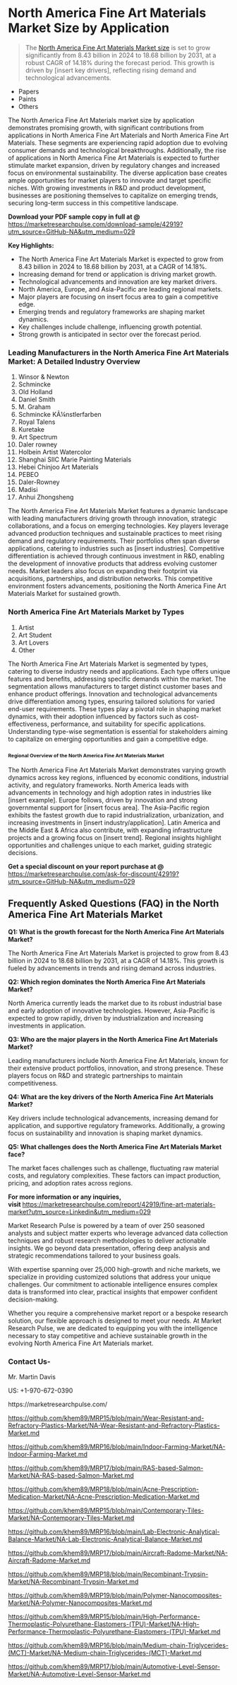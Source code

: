 <h1>North America Fine Art Materials Market&nbsp;Size by Application</h1><blockquote><p>The <a href="https://marketresearchpulse.com/download-sample/42919?utm_source=GitHub-NA&amp;utm_medium=029">North America Fine Art Materials Market size</a> is set to grow significantly from 8.43 billion in 2024 to 18.68 billion by 2031, at a robust CAGR of 14.18% during the forecast period. This growth is driven by [insert key drivers], reflecting rising demand and technological advancements.</p></blockquote><ul><li>Papers<li> Paints<li> Others</li></ul><p>The North America Fine Art Materials market size by application demonstrates promising growth, with significant contributions from applications in North America Fine Art Materials and North America Fine Art Materials. These segments are experiencing rapid adoption due to evolving consumer demands and technological breakthroughs. Additionally, the rise of applications in North America Fine Art Materials is expected to further stimulate market expansion, driven by regulatory changes and increased focus on environmental sustainability. The diverse application base creates ample opportunities for market players to innovate and target specific niches. With growing investments in R&D and product development, businesses are positioning themselves to capitalize on emerging trends, securing long-term success in this competitive landscape.</p><p><strong>Download your PDF sample copy in full at @ </strong><a href="https://marketresearchpulse.com/download-sample/42919?utm_source=GitHub-NA&amp;utm_medium=029">https://marketresearchpulse.com/download-sample/42919?utm_source=GitHub-NA&amp;utm_medium=029</a></p><p><strong>Key Highlights: </strong></p><ul><li>The North America Fine Art Materials Market is expected to grow from 8.43 billion in 2024 to 18.68 billion by 2031, at a CAGR of 14.18%.</li><li>Increasing demand for trend or application is driving market growth.</li><li>Technological advancements and innovation are key market drivers.</li><li>North America, Europe, and Asia-Pacific are leading regional markets.</li><li>Major players are focusing on insert focus area to gain a competitive edge.</li><li>Emerging trends and regulatory frameworks are shaping market dynamics.</li><li>Key challenges include challenge, influencing growth potential.</li><li>Strong growth is anticipated in sector over the forecast period.</li></ul><h3>Leading Manufacturers in the North America Fine Art Materials Market: A Detailed Industry Overview</h3><ol><li>Winsor & Newton</li><li>Schmincke</li><li>Old Holland</li><li>Daniel Smith</li><li>M. Graham</li><li>Schmincke KÃ¼nstlerfarben</li><li>Royal Talens</li><li>Kuretake</li><li>Art Spectrum</li><li>Daler rowney</li><li>Holbein Artist Watercolor</li><li>Shanghai SIIC Marie Painting Materials</li><li>Hebei Chinjoo Art Materials</li><li>PEBEO</li><li>Daler-Rowney</li><li>Madisi</li><li>Anhui Zhongsheng</li></ol><div class="flex max-w-full flex-col flex-grow"><div class="min-h-8 text-message flex w-full flex-col items-end gap-2 whitespace-normal break-words [.text-message+&amp;]:mt-5" dir="auto" data-message-author-role="assistant" data-message-id="fd8432e4-4910-450d-b182-61b7bfb0a01f" data-message-model-slug="gpt-4o"><div class="flex w-full flex-col gap-1 empty:hidden first:pt-[3px]"><div class="markdown prose w-full break-words dark:prose-invert light"><p>The North America Fine Art Materials Market features a dynamic landscape with leading manufacturers driving growth through innovation, strategic collaborations, and a focus on emerging technologies. Key players leverage advanced production techniques and sustainable practices to meet rising demand and regulatory requirements. Their portfolios often span diverse applications, catering to industries such as [insert industries]. Competitive differentiation is achieved through continuous investment in R&amp;D, enabling the development of innovative products that address evolving customer needs. Market leaders also focus on expanding their footprint via acquisitions, partnerships, and distribution networks. This competitive environment fosters advancements, positioning the North America Fine Art Materials Market for sustained growth.</p></div></div></div></div><h3>North America Fine Art Materials Market by Types</h3><ol><li>Artist<li> Art Student<li> Art Lovers<li> Other</li></ol><div class="flex max-w-full flex-col flex-grow"><div class="min-h-8 text-message flex w-full flex-col items-end gap-2 whitespace-normal break-words [.text-message+&amp;]:mt-5" dir="auto" data-message-author-role="assistant" data-message-id="084470be-0bb7-4664-bddf-5156b4f41249" data-message-model-slug="gpt-4o-mini"><div class="flex w-full flex-col gap-1 empty:hidden first:pt-[3px]"><div class="markdown prose w-full break-words dark:prose-invert light"><p>The North America Fine Art Materials Market is segmented by types, catering to diverse industry needs and applications. Each type offers unique features and benefits, addressing specific demands within the market. The segmentation allows manufacturers to target distinct customer bases and enhance product offerings. Innovation and technological advancements drive differentiation among types, ensuring tailored solutions for varied end-user requirements. These types play a pivotal role in shaping market dynamics, with their adoption influenced by factors such as cost-effectiveness, performance, and suitability for specific applications. Understanding type-wise segmentation is essential for stakeholders aiming to capitalize on emerging opportunities and gain a competitive edge.</p></div></div></div></div><h3><span style="font-size: 11px;">Regional Overview of the North America Fine Art Materials Market</span></h3><div class="flex max-w-full flex-col flex-grow"><div class="min-h-8 text-message flex w-full flex-col items-end gap-2 whitespace-normal break-words [.text-message+&amp;]:mt-5" dir="auto" data-message-author-role="assistant" data-message-id="e9038762-ce64-4e30-91c9-9bd413514231" data-message-model-slug="gpt-4o-mini"><div class="flex w-full flex-col gap-1 empty:hidden first:pt-[3px]"><div class="markdown prose w-full break-words dark:prose-invert light"><p>The North America Fine Art Materials Market demonstrates varying growth dynamics across key regions, influenced by economic conditions, industrial activity, and regulatory frameworks. North America leads with advancements in technology and high adoption rates in industries like [insert example]. Europe follows, driven by innovation and strong governmental support for [insert focus area]. The Asia-Pacific region exhibits the fastest growth due to rapid industrialization, urbanization, and increasing investments in [insert industry/application]. Latin America and the Middle East &amp; Africa also contribute, with expanding infrastructure projects and a growing focus on [insert trend]. Regional insights highlight opportunities and challenges unique to each market, guiding strategic decisions.</p></div></div></div></div><p><strong>Get a special discount on your report purchase at @ </strong><a href="https://marketresearchpulse.com/ask-for-discount/42919?utm_source=GitHub-NA&amp;utm_medium=029">https://marketresearchpulse.com/ask-for-discount/42919?utm_source=GitHub-NA&amp;utm_medium=029</a></p><h2>Frequently Asked Questions (FAQ) in the North America Fine Art Materials Market</h2><p><strong>Q1: What is the growth forecast for the North America Fine Art Materials Market?</strong></p><p>The North America Fine Art Materials Market is projected to grow from 8.43 billion in 2024 to 18.68 billion by 2031, at a CAGR of 14.18%. This growth is fueled by advancements in trends and rising demand across industries.</p><p><strong>Q2: Which region dominates the North America Fine Art Materials Market?</strong></p><p>North America currently leads the market due to its robust industrial base and early adoption of innovative technologies. However, Asia-Pacific is expected to grow rapidly, driven by industrialization and increasing investments in application.</p><p><strong>Q3: Who are the major players in the North America Fine Art Materials Market?</strong></p><p>Leading manufacturers include North America Fine Art Materials, known for their extensive product portfolios, innovation, and strong presence. These players focus on R&amp;D and strategic partnerships to maintain competitiveness.</p><p><strong>Q4: What are the key drivers of the North America Fine Art Materials Market?</strong></p><p>Key drivers include technological advancements, increasing demand for application, and supportive regulatory frameworks. Additionally, a growing focus on sustainability and innovation is shaping market dynamics.</p><p><strong>Q5: What challenges does the North America Fine Art Materials Market face?</strong></p><p>The market faces challenges such as challenge, fluctuating raw material costs, and regulatory complexities. These factors can impact production, pricing, and adoption rates across regions.</p><p><strong>For more information or any inquiries, visit&nbsp;</strong><a href="https://marketresearchpulse.com/report/42919/fine-art-materials-market?utm_source=Linkedin&utm_medium=029">https://marketresearchpulse.com/report/42919/fine-art-materials-market?utm_source=Linkedin&utm_medium=029</a></p><p>Market Research Pulse is powered by a team of over 250 seasoned analysts and subject matter experts who leverage advanced data collection techniques and robust research methodologies to deliver actionable insights. We go beyond data presentation, offering deep analysis and strategic recommendations tailored to your business goals.</p><p>With expertise spanning over 25,000 high-growth and niche markets, we specialize in providing customized solutions that address your unique challenges. Our commitment to actionable intelligence ensures complex data is transformed into clear, practical insights that empower confident decision-making.</p><p>Whether you require a comprehensive market report or a bespoke research solution, our flexible approach is designed to meet your needs. At Market Research Pulse, we are dedicated to equipping you with the intelligence necessary to stay competitive and achieve sustainable growth in the evolving North America Fine Art Materials market.</p><h3><strong>Contact Us-</strong></h3><p>Mr. Martin Davis</p><p>US: +1-970-672-0390</p><p>https://marketresearchpulse.com/</p><p><a href="https://github.com/khem89/MRP15/blob/main/Wear-Resistant-and-Refractory-Plastics-Market/NA-Wear-Resistant-and-Refractory-Plastics-Market.md">https://github.com/khem89/MRP15/blob/main/Wear-Resistant-and-Refractory-Plastics-Market/NA-Wear-Resistant-and-Refractory-Plastics-Market.md</a></p><p><a href="https://github.com/khem89/MRP16/blob/main/Indoor-Farming-Market/NA-Indoor-Farming-Market.md">https://github.com/khem89/MRP16/blob/main/Indoor-Farming-Market/NA-Indoor-Farming-Market.md</a></p><p><a href="https://github.com/khem89/MRP17/blob/main/RAS-based-Salmon-Market/NA-RAS-based-Salmon-Market.md">https://github.com/khem89/MRP17/blob/main/RAS-based-Salmon-Market/NA-RAS-based-Salmon-Market.md</a></p><p><a href="https://github.com/khem89/MRP18/blob/main/Acne-Prescription-Medication-Market/NA-Acne-Prescription-Medication-Market.md">https://github.com/khem89/MRP18/blob/main/Acne-Prescription-Medication-Market/NA-Acne-Prescription-Medication-Market.md</a></p><p><a href="https://github.com/khem89/MRP15/blob/main/Contemporary-Tiles-Market/NA-Contemporary-Tiles-Market.md">https://github.com/khem89/MRP15/blob/main/Contemporary-Tiles-Market/NA-Contemporary-Tiles-Market.md</a></p><p><a href="https://github.com/khem89/MRP16/blob/main/Lab-Electronic-Analytical-Balance-Market/NA-Lab-Electronic-Analytical-Balance-Market.md">https://github.com/khem89/MRP16/blob/main/Lab-Electronic-Analytical-Balance-Market/NA-Lab-Electronic-Analytical-Balance-Market.md</a></p><p><a href="https://github.com/khem89/MRP17/blob/main/Aircraft-Radome-Market/NA-Aircraft-Radome-Market.md">https://github.com/khem89/MRP17/blob/main/Aircraft-Radome-Market/NA-Aircraft-Radome-Market.md</a></p><p><a href="https://github.com/khem89/MRP18/blob/main/Recombinant-Trypsin-Market/NA-Recombinant-Trypsin-Market.md">https://github.com/khem89/MRP18/blob/main/Recombinant-Trypsin-Market/NA-Recombinant-Trypsin-Market.md</a></p><p><a href="https://github.com/khem89/MRP19/blob/main/Polymer-Nanocomposites-Market/NA-Polymer-Nanocomposites-Market.md">https://github.com/khem89/MRP19/blob/main/Polymer-Nanocomposites-Market/NA-Polymer-Nanocomposites-Market.md</a></p><p><a href="https://github.com/khem89/MRP15/blob/main/High-Performance-Thermoplastic-Polyurethane-Elastomers-(TPU)-Market/NA-High-Performance-Thermoplastic-Polyurethane-Elastomers-(TPU)-Market.md">https://github.com/khem89/MRP15/blob/main/High-Performance-Thermoplastic-Polyurethane-Elastomers-(TPU)-Market/NA-High-Performance-Thermoplastic-Polyurethane-Elastomers-(TPU)-Market.md</a></p><p><a href="https://github.com/khem89/MRP16/blob/main/Medium-chain-Triglycerides-(MCT)-Market/NA-Medium-chain-Triglycerides-(MCT)-Market.md">https://github.com/khem89/MRP16/blob/main/Medium-chain-Triglycerides-(MCT)-Market/NA-Medium-chain-Triglycerides-(MCT)-Market.md</a></p><p><a href="https://github.com/khem89/MRP17/blob/main/Automotive-Level-Sensor-Market/NA-Automotive-Level-Sensor-Market.md">https://github.com/khem89/MRP17/blob/main/Automotive-Level-Sensor-Market/NA-Automotive-Level-Sensor-Market.md</a></p>
